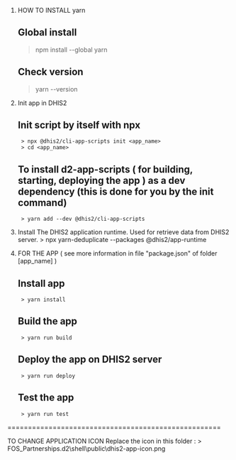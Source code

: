1. HOW TO INSTALL yarn
    ## Global install 
    > npm install --global yarn
    ## Check version
    > yarn --version

2. Init app in DHIS2
    ## Init script by itself with npx
        > npx @dhis2/cli-app-scripts init <app_name>
        > cd <app_name>

    ## To install d2-app-scripts ( for building, starting, deploying the app ) as a dev dependency (this is done for you by the init command) 
        > yarn add --dev @dhis2/cli-app-scripts

3. Install The DHIS2 application runtime. Used for retrieve data from DHIS2 server.
        > npx yarn-deduplicate --packages @dhis2/app-runtime

4. FOR THE APP ( see more information in file "package.json" of folder [app_name]  )
    
    ## Install app
        > yarn install
    ## Build the app
        > yarn run build
    ## Deploy the app on DHIS2 server
        > yarn run deploy
    ## Test the app
        > yarn run test

====================================================

TO CHANGE APPLICATION ICON
Replace the icon in this folder : > FOS_Partnerships\.d2\shell\public\dhis2-app-icon.png